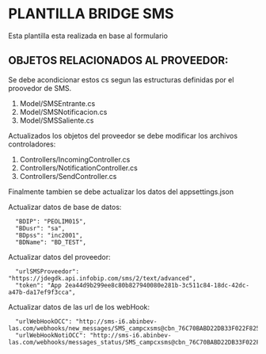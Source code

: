 # PLANTILLA BRIDGE SMS

Esta plantilla esta realizada en base al formulario 

## OBJETOS RELACIONADOS AL PROVEEDOR:

Se debe acondicionar estos cs segun las estructuras definidas por el proovedor de SMS.

1. Model/SMSEntrante.cs
2. Model/SMSNotificacion.cs
3. Model/SMSSaliente.cs

Actualizados los objetos del proveedor se debe modificar los archivos controladores:

1. Controllers/IncomingController.cs
2. Controllers/NotificationController.cs
3. Controllers/SendController.cs

Finalmente tambien se debe actualizar los datos del appsettings.json

Actualizar datos de base de datos:

```
  "BDIP": "PEOLIM015",
  "BDusr": "sa",
  "BDpss": "inc2001",
  "BDName": "BD_TEST",
```

Actualizar datos del proveedor:

```
  "urlSMSProveedor": "https://jdegdk.api.infobip.com/sms/2/text/advanced",
  "token": "App 2ea44d9b299ee8c80b827940080e281b-3c511c84-18dc-42dc-a47b-da17ef9f3cca",
```

Actualizar datos de las url de los webHook:

```
  "urlWebHookOCC": "http://sms-i6.abinbev-las.com/webhooks/new_messages/SMS_campcxsms@cbn_76C70BABD22DB33F022F825B028B8583",
  "urlWebHookNotiOCC": "http://sms-i6.abinbev-las.com/webhooks/messages_status/SMS_campcxsms@cbn_76C70BABD22DB33F022F825B028B8583",
```
